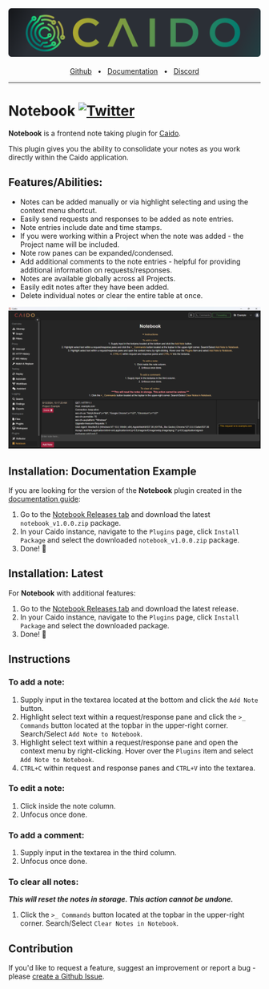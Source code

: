 <div align="center">
  <img width="1000" alt="image" src="https://github.com/caido-community/.github/blob/main/content/banner.png?raw=true">

  <br />
  <br />
  <a href="https://github.com/caido-community" target="_blank">Github</a>
  <span>&nbsp;&nbsp;•&nbsp;&nbsp;</span>
  <a href="https://developer.caido.io/" target="_blank">Documentation</a>
  <span>&nbsp;&nbsp;•&nbsp;&nbsp;</span>
  <a href="https://links.caido.io/www-discord" target="_blank">Discord</a>
  <br />
  <hr />
</div>

# Notebook [![Twitter](https://img.shields.io/twitter/url/https/twitter.com/cloudposse.svg?style=social&label=Follow%20Me)](https://twitter.com/ninjeeter)

**Notebook** is a frontend note taking plugin for [Caido](https://github.com/caido).

This plugin gives you the ability to consolidate your notes as you work directly within the Caido application.

## Features/Abilities:

- Notes can be added manually or via highlight selecting and using the context menu shortcut.
- Easily send requests and responses to be added as note entries.
- Note entries include date and time stamps.
- If you were working within a Project when the note was added - the Project name will be included.
- Note row panes can be expanded/condensed.
- Add additional comments to the note entries - helpful for providing additional information on requests/responses.
- Notes are available globally across all Projects.
- Easily edit notes after they have been added.
- Delete individual notes or clear the entire table at once.

![image](https://raw.githubusercontent.com/caido-community/notebook/main/notebook_screenshot.png)

## Installation: Documentation Example

If you are looking for the version of the **Notebook** plugin created in the [documentation guide](https://docs.caido.io/guides/plugins/notebook.html):

1. Go to the [Notebook Releases tab](https://github.com/caido-community/notebook/releases) and download the latest `notebook_v1.0.0.zip` package.
2. In your Caido instance, navigate to the `Plugins` page, click `Install Package` and select the downloaded `notebook_v1.0.0.zip` package.
3. Done! 🎉

## Installation: Latest

For **Notebook** with additional features:

1. Go to the [Notebook Releases tab](https://github.com/caido-community/notebook/releases) and download the latest release.
2. In your Caido instance, navigate to the `Plugins` page, click `Install Package` and select the downloaded package.
3. Done! 🎉

## Instructions

### To add a note:
  1. Supply input in the textarea located at the bottom and click the `Add Note` button.
  2. Highlight select text within a request/response pane and click the `>_ Commands` button located at the topbar in the upper-right corner. Search/Select `Add Note to Notebook`.
  3. Highlight select text within a request/response pane and open the context menu by right-clicking. Hover over the `Plugins` item and select `Add Note to Notebook`.
  4. `CTRL+C` within request and response panes and `CTRL+V` into the textarea.

### To edit a note:
  1. Click inside the note column.
  2. Unfocus once done.

### To add a comment:
  1. Supply input in the textarea in the third column.
  2. Unfocus once done.
  
### To clear all notes:
  ***This will reset the notes in storage. This action cannot be undone.***
  1. Click the `>_ Commands` button located at the topbar in the upper-right corner. Search/Select `Clear Notes in Notebook`.

## Contribution

If you'd like to request a feature, suggest an improvement or report a bug - please [create a Github Issue](https://github.com/caido-community/notebook/issues).
